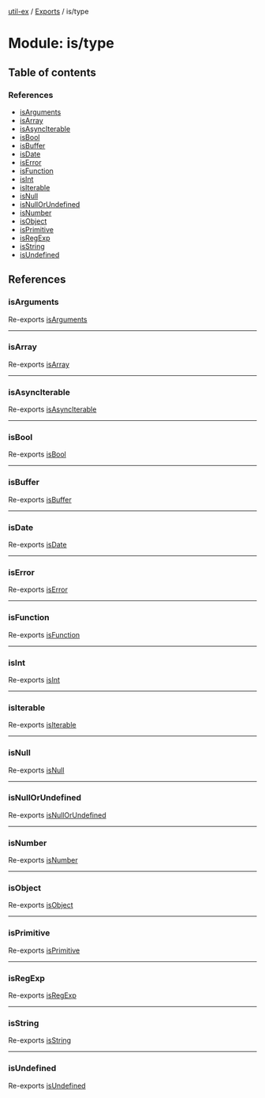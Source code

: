 [util-ex](../README.md) / [Exports](../modules.md) / is/type

# Module: is/type

## Table of contents

### References

- [isArguments](is_type.md#isarguments)
- [isArray](is_type.md#isarray)
- [isAsyncIterable](is_type.md#isasynciterable)
- [isBool](is_type.md#isbool)
- [isBuffer](is_type.md#isbuffer)
- [isDate](is_type.md#isdate)
- [isError](is_type.md#iserror)
- [isFunction](is_type.md#isfunction)
- [isInt](is_type.md#isint)
- [isIterable](is_type.md#isiterable)
- [isNull](is_type.md#isnull)
- [isNullOrUndefined](is_type.md#isnullorundefined)
- [isNumber](is_type.md#isnumber)
- [isObject](is_type.md#isobject)
- [isPrimitive](is_type.md#isprimitive)
- [isRegExp](is_type.md#isregexp)
- [isString](is_type.md#isstring)
- [isUndefined](is_type.md#isundefined)

## References

### isArguments

Re-exports [isArguments](is_type_arguments.md#isarguments)

___

### isArray

Re-exports [isArray](is_type_array.md#isarray)

___

### isAsyncIterable

Re-exports [isAsyncIterable](is_type_async_iterable.md#isasynciterable)

___

### isBool

Re-exports [isBool](is_type_boolean.md#isbool)

___

### isBuffer

Re-exports [isBuffer](is_type_buffer.md#isbuffer)

___

### isDate

Re-exports [isDate](is_type_date.md#isdate)

___

### isError

Re-exports [isError](is_type_error.md#iserror)

___

### isFunction

Re-exports [isFunction](is_type_function.md#isfunction)

___

### isInt

Re-exports [isInt](is_type_integer.md#isint)

___

### isIterable

Re-exports [isIterable](is_type_iterable.md#isiterable)

___

### isNull

Re-exports [isNull](is_type_null.md#isnull)

___

### isNullOrUndefined

Re-exports [isNullOrUndefined](is_type_null_or_undefined.md#isnullorundefined)

___

### isNumber

Re-exports [isNumber](is_type_number.md#isnumber)

___

### isObject

Re-exports [isObject](is_type_object.md#isobject)

___

### isPrimitive

Re-exports [isPrimitive](is_type_primitive.md#isprimitive)

___

### isRegExp

Re-exports [isRegExp](is_type_regexp.md#isregexp)

___

### isString

Re-exports [isString](is_type_string.md#isstring)

___

### isUndefined

Re-exports [isUndefined](is_type_undefined.md#isundefined)

